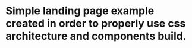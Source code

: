 # Simple landing page example created in order to properly use css architecture and components build.
